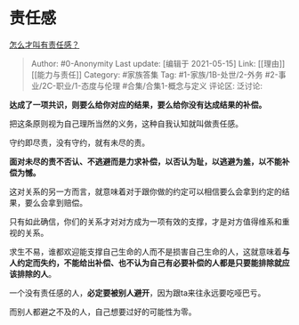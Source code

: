 # 责任感
[怎么才叫有责任感？](https://www.zhihu.com/question/298676115/answer/1835897121)

> Author: #0-Anonymity
> Last update: [编辑于 2021-05-15]
> Link: [[理由]] [[能力与责任]]
> Category: #家族答集
> Tag: #1-家族/1B-处世/2-外务 #2-事业/2C-职业/1-态度与伦理 #合集/合集1-概念与定义
> 评论区:
> 泛讨论:

**达成了一项共识，则要么给你对应的结果，要么给你没有达成结果的补偿。**

把这条原则视为自己理所当然的义务，这种自我认知就叫做责任感。

守约即尽责，没有守约，就有未尽的责。

**面对未尽的责不否认、不逃避而是力求补偿，以否认为耻，以逃避为羞，以不能补偿为憾。**

这对关系的另一方而言，就意味着对于跟你做的约定可以相信要么会拿到约定的结果，要么会拿到赔偿。

只有如此确信，你们的关系才对对方成为一项有效的支撑，才是对方值得维系和重视的关系。

求生不易，谁都欢迎能支撑自己生命的人而不是损害自己生命的人，这就意味着**与人约定而失约，不能给出补偿、也不认为自己有必要补偿的人都是只要能排除就应该排除的人**。

一个没有责任感的人，**必定要被别人避开**，因为跟ta来往永远要吃哑巴亏。

而别人都避之不及的人，自己想要过好的可能性为零。
